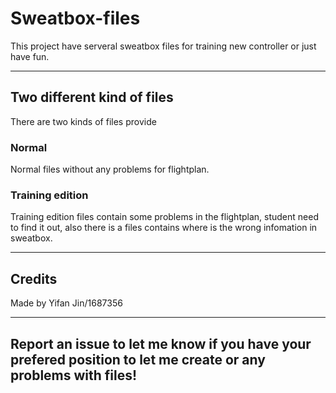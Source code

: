 # **Sweatbox-files**

This project have serveral sweatbox files for training new controller or just have fun.

---

## **Two different kind of files**

There are two kinds of files provide

### Normal

Normal files without any problems for flightplan.

### Training edition

Training edition files contain some problems in the flightplan, student need to find it out, also there is a files contains where is the wrong infomation in sweatbox.

---

## **Credits**
Made by Yifan Jin/1687356

---

## **Report an issue to let me know if you have your prefered position to let me create or any problems with files!**